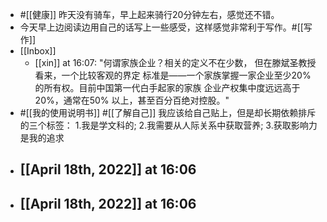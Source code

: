 - #[[健康]] 昨天没有骑车，早上起来骑行20分钟左右，感觉还不错。
- 今天早上边阅读边用自己的话写上一些感受，这样感觉非常利于写作。#[[写作]]
- [[Inbox]]
    - [[xin]] at 16:07: "何谓家族企业？相关的定义不在少数， 但在滕斌圣教授看来，一个比较客观的界定 标准是——一个家族掌握一家企业至少20% 的所有权。目前中国第一代白手起家的家族 企业产权集中度远远高于20%，通常在50% 以上，甚至百分百绝对控股。"
- #[[我的使用说明书]] #[[了解自己]] 我应该给自己贴上，但是却长期依赖排斥的三个标签：
  1.我是学文科的;
  2.我需要从人际关系中获取营养;
  3.获取影响力是我的追求
- [[April 18th, 2022]] at 16:06
    - 
- [[April 18th, 2022]] at 16:06
    - 
